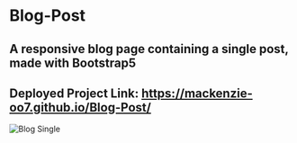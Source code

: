 # Blog-Post
## A responsive blog page containing a single post, made with Bootstrap5
## Deployed Project Link: https://mackenzie-oo7.github.io/Blog-Post/
![Blog Single](https://user-images.githubusercontent.com/97461848/191525091-12969438-06a8-4483-9a7f-ba9f8aea9729.png)
